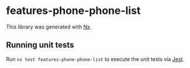 # features-phone-phone-list

This library was generated with [Nx](https://nx.dev).

## Running unit tests

Run `nx test features-phone-phone-list` to execute the unit tests via [Jest](https://jestjs.io).
